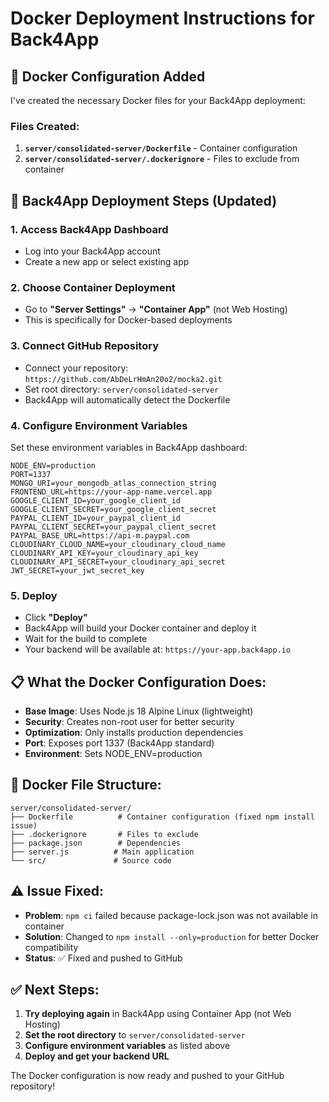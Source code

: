 # Docker Deployment Instructions for Back4App

## 🐳 Docker Configuration Added

I've created the necessary Docker files for your Back4App deployment:

### Files Created:

1. **`server/consolidated-server/Dockerfile`** - Container configuration
2. **`server/consolidated-server/.dockerignore`** - Files to exclude from container

## 🚀 Back4App Deployment Steps (Updated)

### 1. Access Back4App Dashboard

- Log into your Back4App account
- Create a new app or select existing app

### 2. Choose Container Deployment

- Go to **"Server Settings"** → **"Container App"** (not Web Hosting)
- This is specifically for Docker-based deployments

### 3. Connect GitHub Repository

- Connect your repository: `https://github.com/AbDeLrHmAn20o2/mocka2.git`
- Set root directory: `server/consolidated-server`
- Back4App will automatically detect the Dockerfile

### 4. Configure Environment Variables

Set these environment variables in Back4App dashboard:

```
NODE_ENV=production
PORT=1337
MONGO_URI=your_mongodb_atlas_connection_string
FRONTEND_URL=https://your-app-name.vercel.app
GOOGLE_CLIENT_ID=your_google_client_id
GOOGLE_CLIENT_SECRET=your_google_client_secret
PAYPAL_CLIENT_ID=your_paypal_client_id
PAYPAL_CLIENT_SECRET=your_paypal_client_secret
PAYPAL_BASE_URL=https://api-m.paypal.com
CLOUDINARY_CLOUD_NAME=your_cloudinary_cloud_name
CLOUDINARY_API_KEY=your_cloudinary_api_key
CLOUDINARY_API_SECRET=your_cloudinary_api_secret
JWT_SECRET=your_jwt_secret_key
```

### 5. Deploy

- Click **"Deploy"**
- Back4App will build your Docker container and deploy it
- Wait for the build to complete
- Your backend will be available at: `https://your-app.back4app.io`

## 📋 What the Docker Configuration Does:

- **Base Image**: Uses Node.js 18 Alpine Linux (lightweight)
- **Security**: Creates non-root user for better security
- **Optimization**: Only installs production dependencies
- **Port**: Exposes port 1337 (Back4App standard)
- **Environment**: Sets NODE_ENV=production

## 🔧 Docker File Structure:

```
server/consolidated-server/
├── Dockerfile          # Container configuration (fixed npm install issue)
├── .dockerignore       # Files to exclude
├── package.json        # Dependencies
├── server.js          # Main application
└── src/               # Source code
```

## ⚠️ Issue Fixed:

- **Problem**: `npm ci` failed because package-lock.json was not available in container
- **Solution**: Changed to `npm install --only=production` for better Docker compatibility
- **Status**: ✅ Fixed and pushed to GitHub

## ✅ Next Steps:

1. **Try deploying again** in Back4App using Container App (not Web Hosting)
2. **Set the root directory** to `server/consolidated-server`
3. **Configure environment variables** as listed above
4. **Deploy and get your backend URL**

The Docker configuration is now ready and pushed to your GitHub repository!
